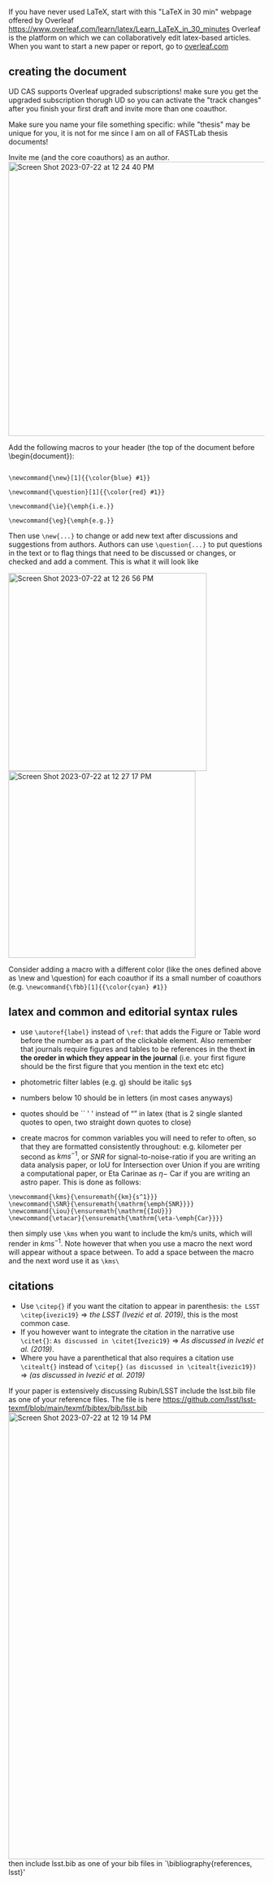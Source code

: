 If you have never used LaTeX, start with this "LaTeX in 30 min" webpage offered by Overleaf https://www.overleaf.com/learn/latex/Learn_LaTeX_in_30_minutes
Overleaf is the platform on which we can collaboratively edit latex-based articles. When you want to start a new paper or report, go to [overleaf.com](https://www.overleaf.com)

## creating the document

UD CAS supports Overleaf upgraded subscriptions! make sure you get the upgraded subscription thorugh UD so you can activate the "track changes" after you finish your first draft and invite more than one coauthor.

Make sure you name your file something specific: while "thesis" may be unique for you, it is not for me since I am on all of FASTLab thesis documents!

Invite me (and the core coauthors) as an author.
<img width="540" alt="Screen Shot 2023-07-22 at 12 24 40 PM" src="https://github.com/fedhere/FASTlab/assets/1696902/0de7a002-71eb-4a87-944d-35baf16e4fd0">

Add the following macros to your header (the top of the document before \begin{document}):

```

\newcommand{\new}[1]{{\color{blue} #1}}

\newcommand{\question}[1]{{\color{red} #1}}

\newcommand{\ie}{\emph{i.e.}}

\newcommand{\eg}{\emph{e.g.}}
```
Then use `\new{...}` to change or add new text after discussions and suggestions from authors. Authors can use `\question{...}` to put questions in the text or to flag things that need to be discussed or changes, or checked and add a comment. This is what it will look like

<img width="390" alt="Screen Shot 2023-07-22 at 12 26 56 PM" src="https://github.com/fedhere/FASTlab/assets/1696902/2cf94f4c-cdb5-415d-b1e5-c15bc7f82dfd">
<img width="368" alt="Screen Shot 2023-07-22 at 12 27 17 PM" src="https://github.com/fedhere/FASTlab/assets/1696902/83aaaeca-e01d-4376-95be-3e8004085615">


Consider adding a macro with a different color (like the ones defined above as \new and \question) for each coauthor if its a small number of coauthors (e.g. `\newcommand{\fbb}[1]{{\color{cyan} #1}}`


## latex and common and editorial syntax rules

- use `\autoref{label}` instead of `\ref`: that adds the Figure or Table word before the number as a part of the clickable element. Also remember that journals require figures and tables to be references in the thext **in the oreder in which they appear in the journal** (i.e. your first figure should be the first figure that you mention in the text etc etc)

- photometric filter lables (e.g. g) should be italic `$g$`

- numbers below 10 should be in letters (in most cases anyways)

- quotes should be `` ' ' instead of “” in latex (that is 2 single slanted quotes to open, two straight down quotes to close)

- create macros for common variables you will need to refer to often, so that they are formatted consistently throughout: e.g. kilometer per second as $km s^{-1}$, or *SNR* for signal-to-noise-ratio if you are writing an data analysis paper, or IoU for Intersection over Union if you are writing a computational paper, or Eta Carinae as $\eta-$ Car if you are writing an astro paper. This is done as follows: 
```
\newcommand{\kms}{\ensuremath{{km}{s^1}}}
\newcommand{\SNR}{\ensuremath{\mathrm{\emph{SNR}}}}
\newcommand{\iou}{\ensuremath{\mathrm{{IoU}}}
\newcommand{\etacar}{\ensuremath{\mathrm{\eta-\emph{Car}}}}
```

then simply use `\kms` when you want to include the km/s units, which will render in  $km s^{-1}$. Note however that when you use a macro the next word will appear without a space between. To add a space between the macro and the next word use it as `\kms\ `

## citations
- Use `\citep{}` if you want the citation to appear in parenthesis: `the LSST \citep{ivezic19}` => *the LSST (Ivezić et al. 2019)*, this is the most common case.
- If you however want to integrate the citation in the narrative use `\citet{}`: `As discussed in \citet{Ivezic19}` => *As discussed in Ivezić et al. (2019)*. 
- Where you have a parenthetical that also requires a citation use `\citealt{}` instead of `\citep{}` `(as discussed in \citealt{ivezic19})` => *(as discussed in Ivezić et al. 2019)*

If your paper is extensively discussing Rubin/LSST include the lsst.bib file as one of your reference files. The file is here https://github.com/lsst/lsst-texmf/blob/main/texmf/bibtex/bib/lsst.bib
<img width="880" alt="Screen Shot 2023-07-22 at 12 19 14 PM" src="https://github.com/fedhere/FASTlab/assets/1696902/6ad15861-ea25-4abc-bb57-b15705e9720e">
then include lsst.bib as one of your bib files in `\bibliography{references, lsst}'


